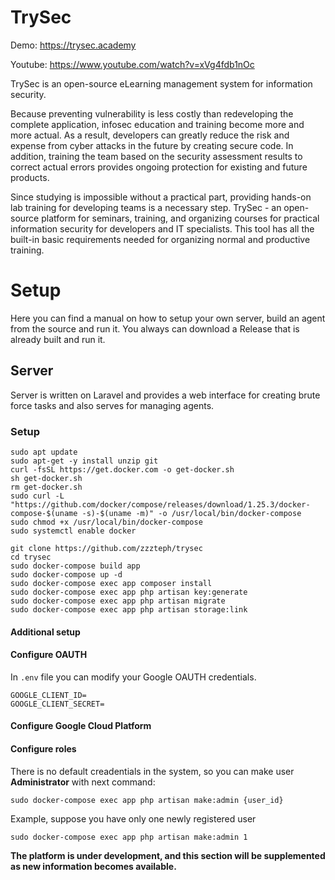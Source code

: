 
# TrySec

Demo: https://trysec.academy

Youtube: https://www.youtube.com/watch?v=xVg4fdb1nOc



TrySec is an open-source eLearning management system for information security. 

Because preventing vulnerability is less costly than redeveloping the complete application, infosec education and training become more and more actual. As a result, developers can greatly reduce the risk and expense from cyber attacks in the future by creating secure code. In addition, training the team based on the security assessment results to correct actual errors provides ongoing protection for existing and future products.

Since studying is impossible without a practical part, providing hands-on lab training for developing teams is a necessary step.
TrySec - an open-source platform for seminars, training, and organizing courses for practical information security for developers and IT specialists. This tool has all the built-in basic requirements needed for organizing normal and productive training.


# Setup

Here you can find a manual on how to setup your own server, build an agent from the source and run it. You always can download a Release that is already built and run it.

## Server

Server is written on Laravel and provides a web interface for creating brute force tasks and also serves for managing agents. 

### Setup

```
sudo apt update
sudo apt-get -y install unzip git
curl -fsSL https://get.docker.com -o get-docker.sh
sh get-docker.sh
rm get-docker.sh
sudo curl -L "https://github.com/docker/compose/releases/download/1.25.3/docker-compose-$(uname -s)-$(uname -m)" -o /usr/local/bin/docker-compose
sudo chmod +x /usr/local/bin/docker-compose
sudo systemctl enable docker

git clone https://github.com/zzzteph/trysec
cd trysec
sudo docker-compose build app
sudo docker-compose up -d
sudo docker-compose exec app composer install
sudo docker-compose exec app php artisan key:generate
sudo docker-compose exec app php artisan migrate
sudo docker-compose exec app php artisan storage:link
```

#### Additional setup


#### Configure OAUTH

In ```.env``` file you can modify your Google OAUTH credentials.
```
GOOGLE_CLIENT_ID=
GOOGLE_CLIENT_SECRET=
```



#### Configure Google Cloud Platform




#### Configure roles
There is no default creadentials in the system, so you can make user **Administrator** with next command:

```
sudo docker-compose exec app php artisan make:admin {user_id}
```

Example, suppose you have only one newly registered user
```
sudo docker-compose exec app php artisan make:admin 1
```




**The platform is under development, and this section will be supplemented as new information becomes available.**

